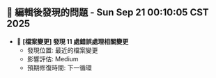 ## 🚨 編輯後發現的問題 - Sun Sep 21 00:10:05 CST 2025

- 🔄 **[檔案變更] 發現       11 處錯誤處理相關變更**
  - 發現位置: 最近的檔案變更
  - 影響評估: Medium
  - 預期修復時間: 下一循環

